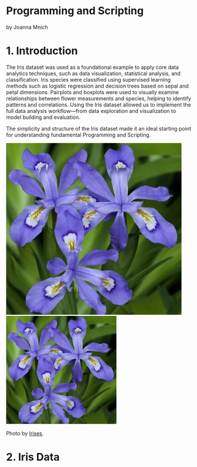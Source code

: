 # Programming and Scripting

by Joanna Mnich

# 1. Introduction

The Iris dataset was used as a foundational example to apply core data analytics techniques, such as data visualization, statistical analysis, and classification.
Iris species were classified using supervised learning methods such as logistic regression and decision trees based on sepal and petal dimensions.
Pairplots and boxplots were used to visually examine relationships between flower measurements and species, helping to identify patterns and correlations.
Using the Iris dataset allowed us to implement the full data analysis workflow—from data exploration and visualization to model building and evaluation.

The simplicity and structure of the Iris dataset made it an ideal starting point for understanding fundamental Programming and Scripting.

![ Iris](iris2.png)
<img src="iris2.png" alt="Iris flower" width="300"/>

Photo by <a href="https://www.thespruce.com/irises-for-flower-garden-1315808/" rel="nofollow">Irises</a>.</p> 

# 2. Iris Data
